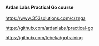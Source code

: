#### Ardan Labs Practical Go course

https://www.353solutions.com/c/znga

https://github.com/ardanlabs/practical-go

https://github.com/tebeka/gotraining

